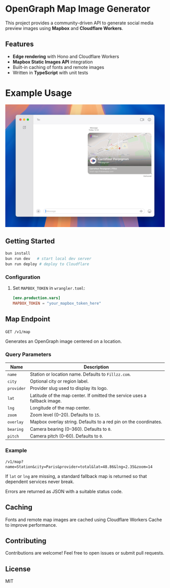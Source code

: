 # OpenGraph Map Image Generator

This project provides a community-driven API to generate social media preview images using **Mapbox** and **Cloudflare Workers**.

## Features

- **Edge rendering** with Hono and Cloudflare Workers
- **Mapbox Static Images API** integration
- Built-in caching of fonts and remote images
- Written in **TypeScript** with unit tests

# Example Usage
![Example Map Image](./demo.png)

## Getting Started

```bash
bun install
bun run dev   # start local dev server
bun run deploy # deploy to Cloudflare
```

### Configuration

1. Set `MAPBOX_TOKEN` in `wrangler.toml`:
   ```toml
   [env.production.vars]
   MAPBOX_TOKEN = "your_mapbox_token_here"
   ```

## Map Endpoint

`GET /v1/map`

Generates an OpenGraph image centered on a location.

### Query Parameters

| Name       | Description                                                               |
| ---------- | ------------------------------------------------------------------------- |
| `name`     | Station or location name. Defaults to `Fillzz.com`.                       |
| `city`     | Optional city or region label.                                            |
| `provider` | Provider slug used to display its logo.                                   |
| `lat`      | Latitude of the map center. If omitted the service uses a fallback image. |
| `lng`      | Longitude of the map center.                                              |
| `zoom`     | Zoom level (0–20). Defaults to `15`.                                      |
| `overlay`  | Mapbox overlay string. Defaults to a red pin on the coordinates.          |
| `bearing`  | Camera bearing (0–360). Defaults to `0`.                                  |
| `pitch`    | Camera pitch (0–60). Defaults to `0`.                                     |

### Example

```
/v1/map?name=Station&city=Paris&provider=total&lat=48.86&lng=2.35&zoom=14
```

If `lat` or `lng` are missing, a standard fallback map is returned so that dependent services never break.

Errors are returned as JSON with a suitable status code.

## Caching

Fonts and remote map images are cached using Cloudflare Workers Cache to improve performance.

## Contributing

Contributions are welcome! Feel free to open issues or submit pull requests.

## License

MIT

